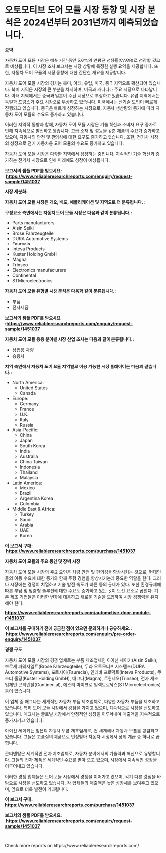 <p><h1>오토모티브 도어 모듈 시장 동향 및 시장 분석은 2024년부터 2031년까지 예측되었습니다.</h1></p><p><strong>요약</strong></p>
<p><p>자동차 도어 모듈 시장은 예측 기간 동안 5.6%의 연평균 성장률(CAGR)로 성장할 것으로 예상됩니다. 이 시장 조사 보고서는 시장 상황에 특정한 실행 요약을 제공합니다. 또한, 자동차 도어 모듈의 시장 동향에 대한 간단한 개요를 제공합니다. </p><p>자동차 도어 모듈 시장의 경기는 북미, 아태, 유럽, 미국, 중국 지역으로 확산되어 있습니다. 북미 지역은 시장의 큰 부분을 차지하며, 미국과 캐나다가 주요 시장으로 나타납니다. 아태 지역에서는 중국과 일본이 주된 시장으로 부상하고 있습니다. 유럽 지역에서는 독일과 프랑스가 주요 시장으로 부상하고 있습니다. 미국에서는 신기술 도입이 빠르게 진행되고 있습니다. 중국은 빠르게 성장하는 시장으로, 자동차 생산량의 증가에 따라 자동차 도어 모듈의 수요도 증가하고 있습니다.</p><p>이러한 지역적 동향과 함께, 자동차 도어 모듈 시장은 기술 혁신과 소비자 요구 증가로 인해 지속적으로 발전하고 있습니다. 고급 소재 및 성능을 갖춘 제품의 수요가 증가하고 있으며, 자동차의 안전 및 편의성에 대한 요구도 증가하고 있습니다. 또한, 전기차 시장의 성장으로 전기 자동차용 도어 모듈의 수요도 증가하고 있습니다.</p><p>자동차 도어 모듈 시장은 다양한 지역에서 성장하는 중입니다. 지속적인 기술 혁신과 증가하는 전기차 시장으로 인해 미래에도 성장이 예상됩니다.</p></p>
<p><strong>보고서의 샘플 PDF를 받으세요: &nbsp;<a href="https://www.reliableresearchreports.com/enquiry/request-sample/1451037">https://www.reliableresearchreports.com/enquiry/request-sample/1451037</a></strong></p>
<p><strong>시장 세분화:</strong></p>
<p><strong> 자동차 도어 모듈 시장은 개요, 배포, 애플리케이션 및 지역으로 더 분류됩니다. :</strong></p>
<p><strong>구성요소 측면에서는 자동차 도어 모듈 시장은 다음과 같이 분류됩니다.:</strong></p>
<p><ul><li>Parts manufacturers</li><li>Aisin Seiki</li><li>Brose Fahrzeugteile</li><li>DURA Automotive Systems</li><li>Faurecia</li><li>Inteva Products</li><li>Kuster Holding GmbH</li><li>Magna</li><li>Trinseo</li><li>Electronics manufacturers</li><li>Continental</li><li>STMicroelectronics</li></ul></p>
<p><strong> 자동차 도어 모듈 유형별 시장 분석은 다음과 같이 분류됩니다.:</strong></p>
<p><ul><li>부품</li><li>전자제품</li></ul></p>
<p><strong>보고서의 샘플 PDF를 받으세요 :<a href="https://www.reliableresearchreports.com/enquiry/request-sample/1451037">https://www.reliableresearchreports.com/enquiry/request-sample/1451037</a></strong></p>
<p><strong> 자동차 도어 모듈 응용 분야별 시장 산업 조사는 다음과 같이 분류됩니다.:</strong></p>
<p><ul><li>상업용 차량</li><li>승용차</li></ul></p>
<p><strong>지역 측면에서 자동차 도어 모듈 지역별로 이용 가능한 시장 플레이어는 다음과 같습니다.:</strong></p>
<p><ul>
    <li>
        North America:
        <ul>
            <li>United States</li>
            <li>Canada</li>
        </ul>
    </li>
    <li>
        Europe:
        <ul>
            <li>Germany</li>
            <li>France</li>
            <li>U.K.</li>
            <li>Italy</li>
            <li>Russia</li>
        </ul>
    </li>
    <li>
        Asia-Pacific:
        <ul>
            <li>China</li>
            <li>Japan</li>
            <li>South Korea</li>
            <li>India</li>
            <li>Australia</li>
            <li>China Taiwan</li>
            <li>Indonesia</li>
            <li>Thailand</li>
            <li>Malaysia</li>
        </ul>
    </li>
    <li>
        Latin America:
        <ul>
            <li>Mexico</li>
            <li>Brazil</li>
            <li>Argentina Korea</li>
            <li>Colombia</li>
        </ul>
    </li>
    <li>
        Middle East & Africa:
        <ul>
            <li>Turkey</li>
            <li>Saudi</li>
            <li>Arabia</li>
            <li>UAE</li>
            <li>Korea</li>
        </ul>
    </li>
    </ul></p>
<p><strong>이 보고서 구매: &nbsp;<a href="https://www.reliableresearchreports.com/purchase/1451037">https://www.reliableresearchreports.com/purchase/1451037</a></strong></p>
<p><strong>자동차 도어 모듈의 주요 동인 및 장벽 시장</strong></p>
<p><p>자동차 도어 모듈 시장의 주요 요인은 차량 안전 및 편의성을 향상시키는 것으로, 현대인들의 이동 수요에 대한 증가와 함께 주행 경험을 향상시키는데 중요한 역할을 한다. 그러나 시장에는 경쟁이 치열하고 기술 발전 속도가 빠른 등의 문제가 있다. 또한 환경규제에 따른 부담 및 맞춤형 솔루션에 대한 수요도 증가하고 있는 것이 도전 요소로 꼽힌다. 기존 제조 기업들은 이러한 변화에 대응하고 새로운 기술을 도입하여 시장 경쟁력을 유지해야 한다.</p></p>
<p><strong><a href="https://www.reliableresearchreports.com/automotive-door-module-r1451037">https://www.reliableresearchreports.com/automotive-door-module-r1451037</a></strong></p>
<p><strong>이 보고서를 구매하기 전에 궁금한 점이 있으면 문의하거나 공유하세요.: &nbsp;<a href="https://www.reliableresearchreports.com/enquiry/pre-order-enquiry/1451037">https://www.reliableresearchreports.com/enquiry/pre-order-enquiry/1451037</a></strong></p>
<p><strong>경쟁 구도</strong></p>
<p><p>자동차 도어 모듈 시장의 경쟁 업체로는 부품 제조업체인 아이신 세이키(Aisin Seiki), 브로세 파웨자일트(Brose Fahrzeugteile), 두라 오토모티브 시스템즈(DURA Automotive Systems), 포르시아(Faurecia), 인테바 프로덕트(Inteva Products), 쿠스터 홀딩(Kuster Holding GmbH), 매그나(Magna), 트린세오(Trinseo), 전자 제조업체인 콘티넨탈(Continental), 에스티 마이크로 일렉트로닉스(STMicroelectronics) 등이 있습니다. </p><p>이 업체 중 매그나는 세계적인 자동차 부품 제조업체로, 다양한 자동차 부품을 제조하고 있습니다. 특히 도어 모듈 시장에서 강점을 가지고 있으며, 지속적으로 시장을 선도하고 있습니다. 매그나는 글로벌 시장에서 안정적인 성장을 이루어내며 매출액을 지속적으로 증가시키고 있습니다.</p><p>아이신 세이키는 일본의 자동차 부품 제조업체로, 전 세계에서 자동차 부품을 공급하고 있습니다. 그들은 고품질의 제품으로 인정받아 자동차 시장에서 상위 계급 중 하나로 꼽힙니다.</p><p>콘티넨탈은 세계적인 전자 제조업체로, 자동차 분야에서의 기술력과 혁신으로 유명합니다. 그들의 전자 제품은 세계적인 수요를 받아 오고 있으며, 시장에서 지속적인 성장을 이루어내고 있습니다.</p><p>이러한 경쟁 업체들은 도어 모듈 시장에서 경쟁을 이어가고 있으며, 각기 다른 강점을 바탕으로 시장을 선도하고 있습니다. 각 업체들의 매출액은 높은 성장세를 보여주고 있으며, 앞으로 더욱 발전이 기대됩니다.</p></p>
<p><strong>이 보고서 구매: &nbsp; <a href="https://www.reliableresearchreports.com/purchase/1451037">https://www.reliableresearchreports.com/purchase/1451037</a></strong></p>
<p><strong>보고서의 샘플 PDF를 받으세요: &nbsp;<a href="https://www.reliableresearchreports.com/enquiry/request-sample/1451037">https://www.reliableresearchreports.com/enquiry/request-sample/1451037</a></strong><strong></strong></p>
<p>&nbsp;</p>
<p>Check more reports on https://www.reliableresearchreports.com/</p>
